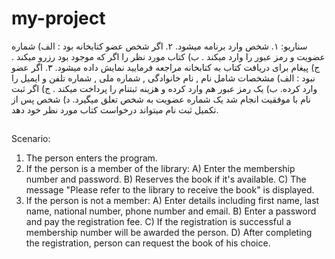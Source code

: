 # my-project
سناریو:
۱. شخص وارد برنامه میشود.
۲. اگر شخص عضو کتابخانه بود : 
 الف) شماره عضویت و رمز عبور را وارد میکند .
 ب) کتاب مورد نظر را اگر که موجود بود رزرو میکند .
 ج) پیغام برای دریافت کتاب به کتابخانه مراجعه فرمایید نمایش داده میشود.
۳. اگر عضو نبود :
 الف) مشخصات شامل نام , نام خانوادگی , شماره ملی , شماره تلفن و ایمیل  را وارد کرده.
 ب) یک رمز عبور هم وارد کرده و هزینه ثبتنام را پرداخت میکند .
 ج) اگر ثبت نام با موفقیت انجام شد یک شماره عضویت به شخص تعلق میگیرد.
 د) شخص پس از تکمیل ثبت نام میتواند درخواست کتاب مورد نظر خود دهد.
##

Scenario: 
1. The person enters the program.
2. If the person is a member of the library: 
 A) Enter the membership number and password.
 B) Reserves the book if it's available.
 C) The message "Please refer to the library to receive the book" is displayed. 
3. If the person is not a member:
 A) Enter details including first name, last name, national number, phone number and email. 
 B) Enter a password and pay the registration fee.
 C) If the registration is successful   a membership number will be awarded the person. 
 D) After completing the registration, person can request the book of his choice.


